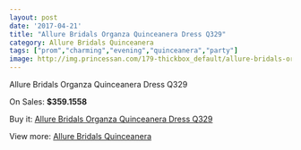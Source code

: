 ```yaml
---
layout: post
date: '2017-04-21'
title: "Allure Bridals Organza Quinceanera Dress Q329"
category: Allure Bridals Quinceanera
tags: ["prom","charming","evening","quinceanera","party"]
image: http://img.princessan.com/179-thickbox_default/allure-bridals-organza-quinceanera-dress-q329.jpg
---
```

Allure Bridals Organza Quinceanera Dress Q329

On Sales: **$359.1558**
<a href="https://www.princessan.com/en/allure-bridals-quinceanera/98-allure-bridals-organza-quinceanera-dress-q329.html"><amp-img layout="responsive" width="600" height="600" src="//img.princessan.com/179-thickbox_default/allure-bridals-organza-quinceanera-dress-q329.jpg" alt="Allure Bridals Organza Quinceanera Dress Q329 0" /></a>
<a href="https://www.princessan.com/en/allure-bridals-quinceanera/98-allure-bridals-organza-quinceanera-dress-q329.html"><amp-img layout="responsive" width="600" height="600" src="//img.princessan.com/181-thickbox_default/allure-bridals-organza-quinceanera-dress-q329.jpg" alt="Allure Bridals Organza Quinceanera Dress Q329 1" /></a>
<a href="https://www.princessan.com/en/allure-bridals-quinceanera/98-allure-bridals-organza-quinceanera-dress-q329.html"><amp-img layout="responsive" width="600" height="600" src="//img.princessan.com/180-thickbox_default/allure-bridals-organza-quinceanera-dress-q329.jpg" alt="Allure Bridals Organza Quinceanera Dress Q329 2" /></a>

Buy it: [Allure Bridals Organza Quinceanera Dress Q329](https://www.princessan.com/en/allure-bridals-quinceanera/98-allure-bridals-organza-quinceanera-dress-q329.html "Allure Bridals Organza Quinceanera Dress Q329")

View more: [Allure Bridals Quinceanera](https://www.princessan.com/en/3-allure-bridals-quinceanera "Allure Bridals Quinceanera")